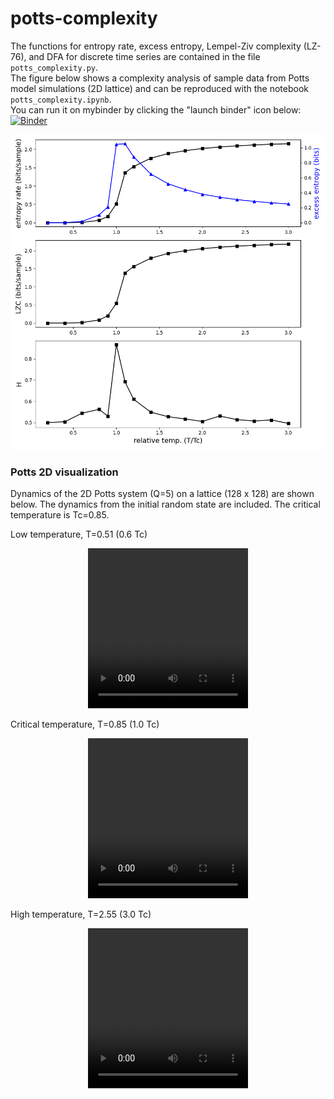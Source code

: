 # potts-complexity

The functions for entropy rate, excess entropy, Lempel-Ziv complexity (LZ-76), and DFA for discrete time series are contained in the file `potts_complexity.py`.  
The figure below shows a complexity analysis of sample data from Potts model simulations (2D lattice) and can be reproduced with the notebook `potts_complexity.ipynb`.  
You can run it on mybinder by clicking the "launch binder" icon below:  
[![Binder](https://mybinder.org/badge_logo.svg)](https://mybinder.org/v2/gh/Frederic-vW/potts-complexity/main?labpath=potts_complexity.ipynb)

<!--
![Fig_potts](Fig_potts_complexity.png)
-->
<img src="Fig_potts_complexity.png" width="600"/>

### Potts 2D visualization
Dynamics of the 2D Potts system (Q=5) on a lattice (128 x 128)  are shown below. The dynamics from the initial random state are included. The critical temperature is Tc=0.85.

Low temperature, T=0.51 (0.6 Tc)
<p align="center">
<video src="videos/Potts2D_Q5_T0.51_L128_N1000.webm" width="256" height="256" controls preload></video>
</p>

Critical temperature, T=0.85 (1.0 Tc)
<p align="center">
<video src="videos/Potts2D_Q5_T0.85_L128_N1000.webm" width="256" height="256" controls preload></video>
</p>

High temperature, T=2.55 (3.0 Tc)
<p align="center">
<video src="videos/Potts2D_Q5_T2.55_L128_N1000.webm" width="256" height="256" controls preload></video>
</p>
